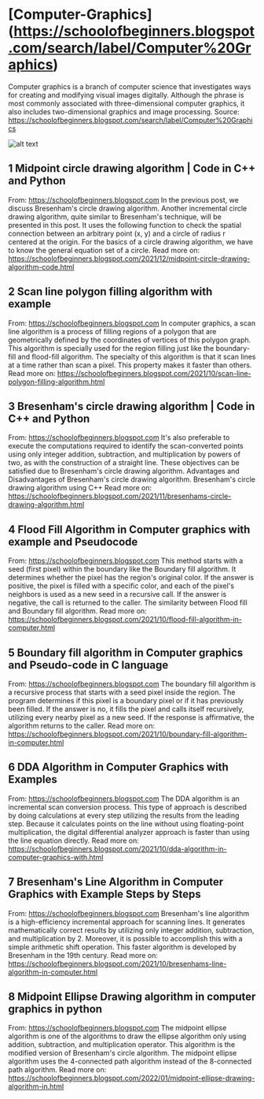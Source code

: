 # [Computer-Graphics] (https://schoolofbeginners.blogspot.com/search/label/Computer%20Graphics)
Computer graphics is a branch of computer science that investigates ways for creating and modifying visual images digitally. Although the phrase is most commonly associated with three-dimensional computer graphics, it also includes two-dimensional graphics and image processing.  Source: https://schoolofbeginners.blogspot.com/search/label/Computer%20Graphics

![alt text](https://qph.fs.quoracdn.net/main-qimg-2944a2ae5d40cc9e61f93aae2216685b-pjlq)

## 1 Midpoint circle drawing algorithm | Code in C++ and Python
From: https://schoolofbeginners.blogspot.com
In the previous post, we discuss Bresenham's circle drawing algorithm. Another incremental circle drawing algorithm, quite similar to Bresenham's technique, will be presented in this post. It uses the following function to check the spatial connection between an arbitrary point (x, y) and a circle of radius r centered at the origin. For the basics of a circle drawing algorithm, we have to know the general equation set of a circle.
Read more on: https://schoolofbeginners.blogspot.com/2021/12/midpoint-circle-drawing-algorithm-code.html


## 2 Scan line polygon filling algorithm with example
From: https://schoolofbeginners.blogspot.com
In computer graphics, a scan line algorithm is a process of filling regions of a polygon that are geometrically defined by the coordinates of vertices of this polygon graph. This algorithm is specially used for the region filling just like the boundary-fill and flood-fill algorithm. The specialty of this algorithm is that it scan lines at a time rather than scan a pixel. This property makes it faster than others.
Read more on: https://schoolofbeginners.blogspot.com/2021/10/scan-line-polygon-filling-algorithm.html

## 3 Bresenham's circle drawing algorithm | Code in C++ and Python
From: https://schoolofbeginners.blogspot.com
It's also preferable to execute the computations required to identify the scan-converted points using only integer addition, subtraction, and multiplication by powers of two, as with the construction of a straight line. These objectives can be satisfied due to Bresenham's circle drawing algorithm. Advantages and Disadvantages of Bresenham's circle drawing algorithm. Bresenham's circle drawing algorithm using C++
Read more on: https://schoolofbeginners.blogspot.com/2021/11/bresenhams-circle-drawing-algorithm.html

## 4 Flood Fill Algorithm in Computer graphics with example and Pseudocode
From: https://schoolofbeginners.blogspot.com
This method starts with a seed (first pixel) within the boundary like the Boundary fill algorithm. It determines whether the pixel has the region's original color. If the answer is positive, the pixel is filled with a specific color, and each of the pixel's neighbors is used as a new seed in a recursive call. If the answer is negative, the call is returned to the caller. The similarity between Flood fill and Boundary fill algorithm.
Read more on: https://schoolofbeginners.blogspot.com/2021/10/flood-fill-algorithm-in-computer.html

## 5 Boundary fill algorithm in Computer graphics and Pseudo-code in C language
From: https://schoolofbeginners.blogspot.com
The boundary fill algorithm is a recursive process that starts with a seed pixel inside the region. The program determines if this pixel is a boundary pixel or if it has previously been filled. If the answer is no, it fills the pixel and calls itself recursively, utilizing every nearby pixel as a new seed. If the response is affirmative, the algorithm returns to the caller.
Read more on: https://schoolofbeginners.blogspot.com/2021/10/boundary-fill-algorithm-in-computer.html

## 6 DDA Algorithm in Computer Graphics with Examples
From: https://schoolofbeginners.blogspot.com
The DDA algorithm is an incremental scan conversion process. This type of approach is described by doing calculations at every step utilizing the results from the leading step. Because it calculates points on the line without using floating-point multiplication, the digital differential analyzer approach is faster than using the line equation directly.
Read more on: https://schoolofbeginners.blogspot.com/2021/10/dda-algorithm-in-computer-graphics-with.html

## 7 Bresenham's Line Algorithm in Computer Graphics with Example Steps by Steps
From: https://schoolofbeginners.blogspot.com
Bresenham's line algorithm is a high-efficiency incremental approach for scanning lines. It generates mathematically correct results by utilizing only integer addition, subtraction, and multiplication by 2. Moreover, it is possible to accomplish this with a simple arithmetic shift operation. This faster algorithm is developed by Bresenham in the 19th century.
Read more on: https://schoolofbeginners.blogspot.com/2021/10/bresenhams-line-algorithm-in-computer.html

## 8 Midpoint Ellipse Drawing algorithm in computer graphics in python
From: https://schoolofbeginners.blogspot.com
The midpoint ellipse algorithm is one of the algorithms to draw the ellipse algorithm only using addition, subtraction, and multiplication operator. This algorithm is the modified version of Bresenham's circle algorithm. The midpoint ellipse algorithm uses the 4-connected path algorithm instead of the 8-connected path algorithm.
Read more on: https://schoolofbeginners.blogspot.com/2022/01/midpoint-ellipse-drawing-algorithm-in.html
